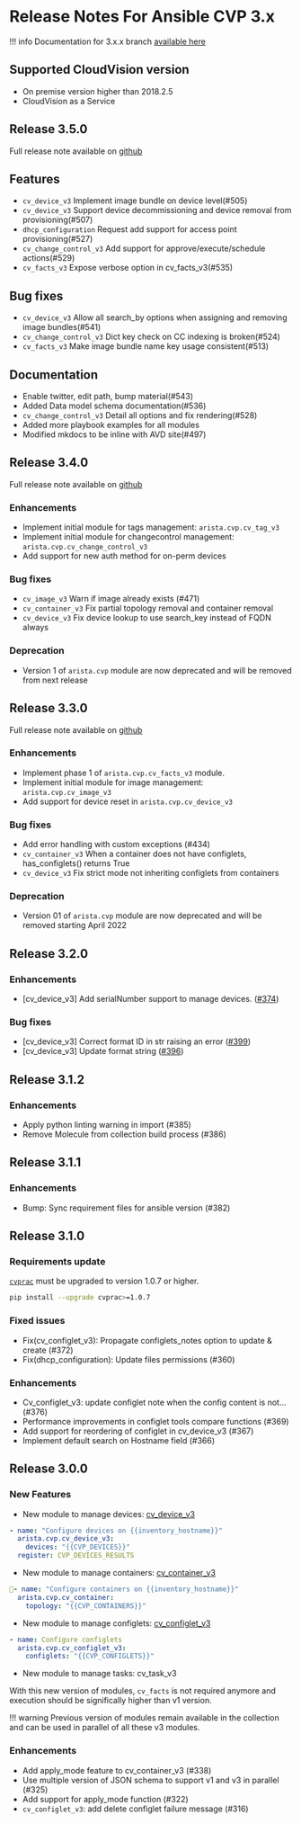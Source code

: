# Release Notes For Ansible CVP 3.x

!!! info
    Documentation for 3.x.x branch [available here](https://cvp.avd.sh/en/latest/)

## Supported CloudVision version

- On premise version higher than 2018.2.5
- CloudVision as a Service

## Release 3.5.0

Full release note available on [github](https://github.com/aristanetworks/ansible-cvp/releases/tag/v3.5.0)

## Features

- `cv_device_v3` Implement image bundle on device level(#505)
- `cv_device_v3` Support device decommissioning and device removal from provisioning(#507)
- `dhcp_configuration` Request add support for access point provisioning(#527)
- `cv_change_control_v3` Add support for approve/execute/schedule actions(#529)
- `cv_facts_v3` Expose verbose option in cv_facts_v3(#535)

## Bug fixes

- `cv_device_v3` Allow all search_by options when assigning and removing image bundles(#541)
- `cv_change_control_v3` Dict key check on CC indexing is broken(#524)
- `cv_facts_v3` Make image bundle name key usage consistent(#513)

## Documentation

- Enable twitter, edit path, bump material(#543)
- Added Data model schema documentation(#536)
- `cv_change_control_v3` Detail all options and fix rendering(#528)
- Added more playbook examples for all modules
- Modified mkdocs to be inline with AVD site(#497)

## Release 3.4.0

Full release note available on [github](https://github.com/aristanetworks/ansible-cvp/releases/tag/v3.4.0)

### Enhancements

- Implement initial module for tags management: `arista.cvp.cv_tag_v3`
- Implement initial module for changecontrol management: `arista.cvp.cv_change_control_v3`
- Add support for new auth method for on-perm devices

### Bug fixes

- `cv_image_v3` Warn if image already exists (#471)
- `cv_container_v3` Fix partial topology removal and container removal
- `cv_device_v3` Fix device lookup to use search_key instead of FQDN always

### Deprecation

- Version 1 of `arista.cvp` module are now deprecated and will be removed from next release

## Release 3.3.0

Full release note available on [github](https://github.com/aristanetworks/ansible-cvp/releases/tag/v3.3.0)

### Enhancements

- Implement phase 1 of `arista.cvp.cv_facts_v3` module.
- Implement initial module for image management: `arista.cvp.cv_image_v3`
- Add support for device reset in `arista.cvp.cv_device_v3`

### Bug fixes

- Add error handling with custom exceptions (#434)
- `cv_container_v3` When a container does not have configlets, has_configlets() returns True
- `cv_device_v3` Fix strict mode not inheriting configlets from containers

### Deprecation

- Version 01 of `arista.cvp` module are now deprecated and will be removed starting April 2022

## Release 3.2.0

### Enhancements

- [cv_device_v3] Add serialNumber support to manage devices. ([#374](https://github.com/aristanetworks/ansible-avd/issues/374))

### Bug fixes

- [cv_device_v3] Correct format ID in str raising an error ([#399](https://github.com/aristanetworks/ansible-avd/issues/399))
- [cv_device_v3] Update format string ([#396](https://github.com/aristanetworks/ansible-avd/issues/396))

## Release 3.1.2

### Enhancements

- Apply python linting warning in import (#385)
- Remove Molecule from collection build process (#386)

## Release 3.1.1

### Enhancements

- Bump: Sync requirement files for ansible version (#382)

## Release 3.1.0

### Requirements update

[`cvprac`](https://github.com/aristanetworks/cvprac) must be upgraded to version 1.0.7 or higher.

```bash
pip install --upgrade cvprac>=1.0.7
```

### Fixed issues

- Fix(cv_configlet_v3): Propagate configlets_notes option to update & create (#372)
- Fix(dhcp_configuration): Update files permissions (#360)

### Enhancements

- Cv_configlet_v3: update configlet note when the config content is not… (#376)
- Performance improvements in configlet tools compare functions (#369)
- Add support for reordering of configlet in cv_device_v3 (#367)
- Implement default search on Hostname field (#366)

## Release 3.0.0

### New Features

- New module to manage devices: [cv_device_v3](../../how-to/v3/cv_configlet_v3/)

```yaml
- name: "Configure devices on {{inventory_hostname}}"
  arista.cvp.cv_device_v3:
    devices: "{{CVP_DEVICES}}"
  register: CVP_DEVICES_RESULTS
```

- New module to manage containers: [cv_container_v3](../../how-to/v3/cv_container_v3/)

```yaml
- name: "Configure containers on {{inventory_hostname}}"
  arista.cvp.cv_container:
    topology: "{{CVP_CONTAINERS}}"
```

- New module to manage configlets: [cv_configlet_v3](../../how-to/v3/cv_configlet_v3/)

```yaml
- name: Configure configlets
  arista.cvp.cv_configlet_v3:
    configlets: "{{CVP_CONFIGLETS}}"
```

- New module to manage tasks: cv_task_v3

With this new version of modules, `cv_facts` is not required anymore and execution should be significally higher than v1 version.

!!! warning
    Previous version of modules remain available in the collection and can be used in parallel of all these v3 modules.

### Enhancements

- Add apply_mode feature to cv_container_v3 (#338)
- Use multiple version of JSON schema to support v1 and v3 in parallel (#325)
- Add support for apply_mode function (#322)
- `cv_configlet_v3`: add delete configlet failure message (#316)
